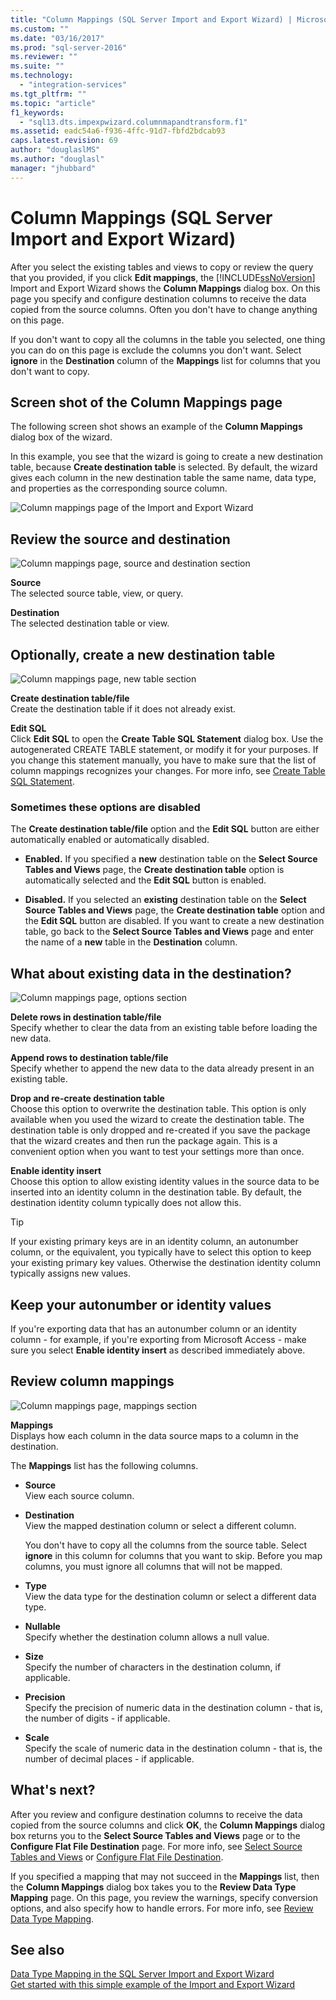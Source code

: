 ```yaml
---
title: "Column Mappings (SQL Server Import and Export Wizard) | Microsoft Docs"
ms.custom: ""
ms.date: "03/16/2017"
ms.prod: "sql-server-2016"
ms.reviewer: ""
ms.suite: ""
ms.technology: 
  - "integration-services"
ms.tgt_pltfrm: ""
ms.topic: "article"
f1_keywords: 
  - "sql13.dts.impexpwizard.columnmapandtransform.f1"
ms.assetid: eadc54a6-f936-4ffc-91d7-fbfd2bdcab93
caps.latest.revision: 69
author: "douglaslMS"
ms.author: "douglasl"
manager: "jhubbard"
---
```

# Column Mappings (SQL Server Import and Export Wizard)
  After you select the existing tables and views to copy or review the query that you provided, if you click **Edit mappings**, the [!INCLUDE[ssNoVersion](../../includes/ssnoversion-md.md)] Import and Export Wizard shows the **Column Mappings** dialog box. On this page you specify and configure destination columns to receive the data copied from the source columns. Often you don't have to change anything on this page.
  
If you don't want to copy all the columns in the table you selected, one thing you can do on this page is exclude the columns you don't want. Select **ignore** in the **Destination** column of the **Mappings** list for columns that you don't want to copy.
 
## Screen shot of the Column Mappings page 
 The following screen shot shows an example of the **Column Mappings** dialog box of the wizard. 
 
 In this example, you see that the wizard is going to create a new destination table, because **Create destination table** is selected. By default, the wizard gives each column in the new destination table the same name, data type, and properties as the corresponding source column. 
  
 ![Column mappings page of the Import and Export Wizard](../../integration-services/import-export-data/media/column-mappings.png "Column mappings page of the Import and Export Wizard")  
  
## Review the source and destination 
![Column mappings page, source and destination section](../../integration-services/import-export-data/media/column-mappings-page-source-and-destination-section.png)

 **Source**  
 The selected source table, view, or query.  
  
 **Destination**  
 The selected destination table or view.  

## Optionally, create a new destination table
![Column mappings page, new table section](../../integration-services/import-export-data/media/column-mappings-page-new-table-section.png)

 **Create destination table/file**  
 Create the destination table if it does not already exist.    
  
 **Edit SQL**  
Click **Edit SQL** to open the **Create Table SQL Statement** dialog box. Use the autogenerated CREATE TABLE statement, or modify it for your purposes. If you change this statement manually, you have to make sure that the list of column mappings recognizes your changes. For more info, see [Create Table SQL Statement](../../integration-services/import-export-data/create-table-sql-statement-sql-server-import-and-export-wizard.md).  

### Sometimes these options are disabled
The **Create destination table/file** option and the **Edit SQL** button are either automatically enabled or automatically disabled.

-   **Enabled.** If you specified a **new** destination table on the **Select Source Tables and Views** page, the **Create destination table** option is automatically selected and the **Edit SQL** button is enabled.

-   **Disabled.** If you selected an **existing** destination table on the **Select Source Tables and Views** page, the **Create destination table** option and the **Edit SQL** button are disabled. If you want to create a new destination table, go back to the **Select Source Tables and Views** page and enter the name of a **new** table in the **Destination** column.  

## What about existing data in the destination?
![Column mappings page, options section](../../integration-services/import-export-data/media/column-mappings-page-options-section.png)

 **Delete rows in destination table/file**  
 Specify whether to clear the data from an existing table before loading the new data.  
  
 **Append rows to destination table/file**  
 Specify whether to append the new data to the data already present in an existing table.  
  
 **Drop and re-create destination table**  
 Choose this option to overwrite the destination table. This option is only available when you used the wizard to create the destination table. The destination table is only dropped and re-created if you save the package that the wizard creates and then run the package again. This is a convenient option when you want to test your settings more than once.
  
 **Enable identity insert**  
 Choose this option to allow existing identity values in the source data to be inserted into an identity column in the destination table. By default, the destination identity column typically does not allow this.  
  
> [!TIP]
> If your existing primary keys are in an identity column, an autonumber column, or the equivalent, you typically have to select this option to keep your existing primary key values.  Otherwise the destination identity column typically assigns new values.  

## Keep your autonumber or identity values
If you're exporting data that has an autonumber column or an identity column - for example, if you're exporting from Microsoft Access -  make sure you select **Enable identity insert** as described immediately above.

## Review column mappings
![Column mappings page, mappings section](../../integration-services/import-export-data/media/column-mappings-page-mappings-section.png)

 **Mappings**  
 Displays how each column in the data source maps to a column in the destination.
 
The **Mappings** list has the following columns.  
  
-    **Source**  
     View each source column.  
  
-   **Destination**  
    View the mapped destination column or select a different column.
    
    You don't have to copy all the columns from the source table. Select **ignore** in this column for columns that you want to skip. Before you map columns, you must ignore all columns that will not be mapped.  
  
-   **Type**  
    View the data type for the destination column or select a different data type.
  
-   **Nullable**  
    Specify whether the destination column allows a null value.  
  
-   **Size**  
    Specify the number of characters in the destination column, if applicable.  
  
-    **Precision**  
    Specify the precision of numeric data in the destination column - that is, the number of digits - if applicable.  
  
 -   **Scale**  
    Specify the scale of numeric data in the destination column - that is, the number of decimal places - if applicable.  
  
## What's next?  
 After you review and configure destination columns to receive the data copied from the source columns and click **OK**, the **Column Mappings** dialog box returns you to the **Select Source Tables and Views** page or to the **Configure Flat File Destination** page. For more info, see [Select Source Tables and Views](../../integration-services/import-export-data/select-source-tables-and-views-sql-server-import-and-export-wizard.md) or [Configure Flat File Destination](../../integration-services/import-export-data/configure-flat-file-destination-sql-server-import-and-export-wizard.md).  
  
 If you specified a mapping that may not succeed in the **Mappings** list, then the **Column Mappings** dialog box takes you to the **Review Data Type Mapping** page. On this page, you review the warnings, specify conversion options, and also specify how to handle errors. For more info, see [Review Data Type Mapping](../../integration-services/import-export-data/review-data-type-mapping-sql-server-import-and-export-wizard.md).  
 
 ## See also
[Data Type Mapping in the SQL Server Import and Export Wizard](../../integration-services/import-export-data/data-type-mapping-in-the-sql-server-import-and-export-wizard.md)  
[Get started with this simple example of the Import and Export Wizard](../../integration-services/import-export-data/get-started-with-this-simple-example-of-the-import-and-export-wizard.md)

